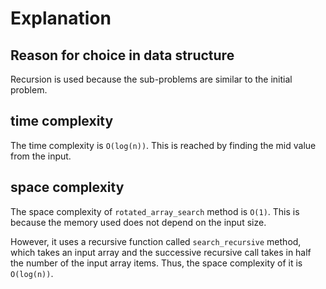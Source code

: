 # Explanation

## Reason for choice in data structure

Recursion is used because the sub-problems are similar to the initial problem.

## time complexity

The time complexity is `O(log(n))`. This is reached by finding
the mid value from the input.

## space complexity

The space complexity of `rotated_array_search` method is `O(1)`. This is because the memory used does not depend on the input size.

However, it uses a recursive function called `search_recursive` method, which takes an input array and the successive recursive call takes in half the number of the input array items. Thus, the space complexity of it is `O(log(n))`.